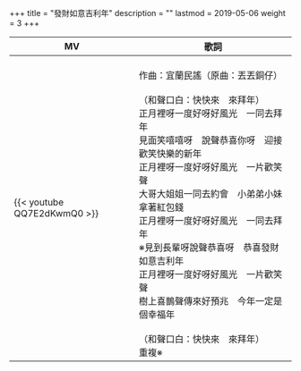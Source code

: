 +++
title = "發財如意吉利年"
description = ""
lastmod = 2019-05-06
weight = 3
+++

MV  | 歌詞  
--------------|-------
{{< youtube QQ7E2dKwmQ0 >}}|<br>作曲：宜蘭民謠（原曲：丟丟銅仔）<br><br>（和聲口白：快快來　來拜年）<br>正月裡呀一度好呀好風光　一同去拜年<br>見面笑嘻嘻呀　說聲恭喜你呀　迎接歡笑快樂的新年<br>正月裡呀一度好呀好風光　一片歡笑聲<br>大哥大姐姐一同去約會　小弟弟小妹拿著紅包錢<br>正月裡呀一度好呀好風光　一同去拜年<br>※見到長輩呀說聲恭喜呀　恭喜發財如意吉利年<br>正月裡呀一度好呀好風光　一片歡笑聲<br>樹上喜鵲聲傳來好預兆　今年一定是個幸福年<br><br>（和聲口白：快快來　來拜年）<br>重複※